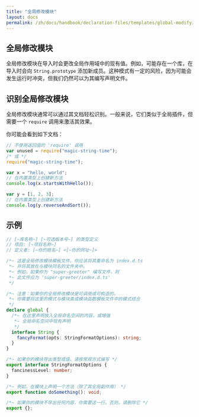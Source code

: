 ```yaml
---
title: "全局修改模块"
layout: docs
permalink: /zh/docs/handbook/declaration-files/templates/global-modifying-module-d-ts.html
---
```


## 全局修改模块

全局修改模块在导入时会更改全局作用域中的现有值。例如，可能存在一个库，在导入时会向 `String.prototype` 添加新成员。这种模式有一定的风险，因为可能会发生运行时冲突，但我们仍然可以为其编写声明文件。

## 识别全局修改模块

全局修改模块通常可以通过其文档轻松识别。一般来说，它们类似于全局插件，但需要一个 `require` 调用来激活其效果。

你可能会看到如下文档：

```js
// 不使用返回值的 'require' 调用
var unused = require("magic-string-time");
/* 或 */
require("magic-string-time");

var x = "hello, world";
// 在内置类型上创建新方法
console.log(x.startsWithHello());

var y = [1, 2, 3];
// 在内置类型上创建新方法
console.log(y.reverseAndSort());
```

## 示例

```ts
// [~库名称~] [~可选版本号~] 的类型定义
// 项目: [~项目名称~]
// 定义者: [~你的姓名~] <[~你的网址~]>

/*~ 这是全局修改模块模板文件。你应该将其重命名为 index.d.ts
 *~ 并将其放在与模块同名的文件夹中。
 *~ 例如，如果你为 "super-greeter" 编写文件，则
 *~ 此文件应为 'super-greeter/index.d.ts'
 */

/*~ 注意：如果你的全局修改模块是可调用或可构造的，
 *~ 你需要将这里的模式与模块类或模块函数模板文件中的模式结合
 */
declare global {
  /*~ 在这里声明放入全局命名空间的内容，或增强
   *~ 全局命名空间中现有声明
   */
  interface String {
    fancyFormat(opts: StringFormatOptions): string;
  }
}

/*~ 如果你的模块导出类型或值，请按常规方式编写 */
export interface StringFormatOptions {
  fancinessLevel: number;
}

/*~ 例如，在模块上声明一个方法（除了其全局副作用） */
export function doSomething(): void;

/*~ 如果你的模块不导出任何内容，你需要这一行。否则，请删除它 */
export {};
```
